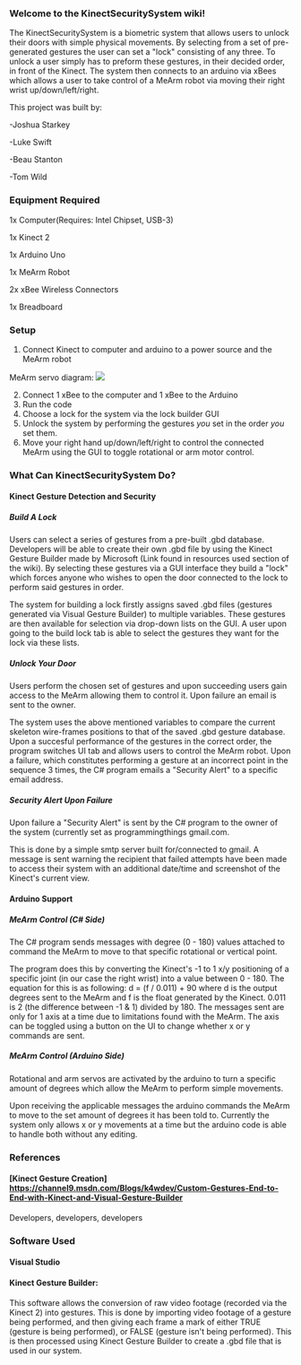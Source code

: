 ### Welcome to the KinectSecuritySystem wiki!

The KinectSecuritySystem is a biometric system that allows users to unlock their doors with simple physical movements. By selecting from a set of pre-generated gestures the user can set a "lock" consisting of any three. To unlock a user simply has to preform these gestures, in their decided order, in front of the Kinect. The system then connects to an arduino via xBees which allows a user to take control of a MeArm robot via moving their right wrist up/down/left/right.

This project was built by:

-Joshua Starkey

-Luke Swift

-Beau Stanton

-Tom Wild

### Equipment Required

1x Computer(Requires: Intel Chipset, USB-3)

1x Kinect 2

1x Arduino Uno

1x MeArm Robot

2x xBee Wireless Connectors

1x Breadboard

### Setup

1. Connect Kinect to computer and arduino to a power source and the MeArm robot

MeArm servo diagram:
![](http://i.imgur.com/BBcRBLy.jpg)

2. Connect 1 xBee to the computer and 1 xBee to the Arduino
3. Run the code
4. Choose a lock for the system via the lock builder GUI
5. Unlock the system by performing the gestures *you* set in the order *you* set them.
6. Move your right hand up/down/left/right to control the connected MeArm using the GUI to toggle rotational or arm motor control.
### What Can KinectSecuritySystem Do?

#### Kinect Gesture Detection and Security
##### Build A Lock

Users can select a series of gestures from a pre-built .gbd database. Developers will be able to create their own .gbd file by using the Kinect Gesture Builder made by Microsoft (Link found in resources used section of the wiki). By selecting these gestures via a GUI interface they build a "lock" which forces anyone who wishes to open the door connected to the lock to perform said gestures in order.

The system for building a lock firstly assigns saved .gbd files (gestures generated via Visual Gesture Builder) to multiple variables. These gestures are then available for selection via drop-down lists on the GUI. A user upon going to the build lock tab is able to select the gestures they want for the lock via these lists.

##### Unlock Your Door

Users perform the chosen set of gestures and upon succeeding users gain access to the MeArm allowing them to control it. Upon failure an email is sent to the owner.

The system uses the above mentioned variables to compare the current skeleton wire-frames positions to that of the saved .gbd gesture database. Upon a succesful performance of the gestures in the correct order, the program switches UI tab and allows users to control the MeArm robot. Upon a failure, which constitutes performing a gesture at an incorrect point in the sequence 3 times, the C# program emails a "Security Alert" to a specific email address.

##### Security Alert Upon Failure

Upon failure a "Security Alert" is sent by the C# program to the owner of the system (currently set as programmingthings
gmail.com.

This is done by a simple smtp server built for/connected to gmail. A message is sent warning the recipient that failed attempts have been made to access their system with an additional date/time and screenshot of the Kinect's current view.

#### Arduino Support
##### MeArm Control (C# Side)

The C# program sends messages with degree (0 - 180) values attached to command the MeArm to move to that specific rotational or vertical point.

The program does this by converting the Kinect's -1 to 1 x/y positioning of a specific joint (in our case the right wrist) into a value between 0 - 180. The equation for this is as following: d = (f / 0.011) + 90 where d is the output degrees sent to the MeArm and f is the float generated by the Kinect. 0.011 is 2 (the difference between -1 & 1) divided by 180. The messages sent are only for 1 axis at a time due to limitations found with the MeArm. The axis can be toggled using a button on the UI to change whether x or y commands are sent.

##### MeArm Control (Arduino Side)

Rotational and arm servos are activated by the arduino to turn a specific amount of degrees which allow the MeArm to perform simple movements.

Upon receiving the applicable messages the arduino commands the MeArm to move to the set amount of degrees it has been told to. Currently the system only allows x or y movements at a time but the arduino code is able to handle both without any editing.

### References

#### [Kinect Gesture Creation] https://channel9.msdn.com/Blogs/k4wdev/Custom-Gestures-End-to-End-with-Kinect-and-Visual-Gesture-Builder

Developers, developers, developers

### Software Used

#### Visual Studio

#### Kinect Gesture Builder:

This software allows the conversion of raw video footage (recorded via the Kinect 2) into gestures. This is done by importing video footage of a gesture being performed, and then giving each frame a mark of either TRUE (gesture is being performed), or FALSE (gesture isn't being performed). This is then processed using Kinect Gesture Builder to create a .gbd file that is used in our system.

